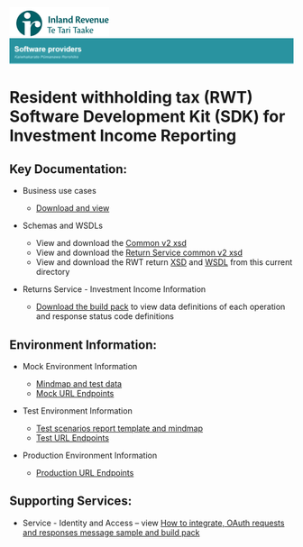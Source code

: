![IRD logo](../../Images/IRlogo.gif)
![Software Dev](../../Images/SoftwareDev.png)

# Resident withholding tax (RWT) Software Development Kit (SDK) for Investment Income Reporting

## Key Documentation:

- Business use cases
	- [Download and view](III%20-%20RWT%20-%20GWS%20business%20use%20cases.pdf)
	
- Schemas and WSDLs
	- View and download the [Common v2 xsd](../Schema%20-%20Common%20III/)
	- View and download the [Return Service common v2 xsd](../Service%20-%20Return%20III/Latest/)
	- View and download the RWT return [XSD](ReturnRWT.v0.xsd) and [WSDL](RWTDevWsdl.wsdl) from this current directory
	
- Returns Service - Investment Income Information 
	- [Download the build pack](../Service%20-%20Return%20III/Latest/Gateway%20Services%20Build%20Pack%20-%20Return%20Service%20-%20III.pdf) to view data definitions of each operation and response status code definitions
	
## Environment Information:

- Mock Environment Information
	- [Mindmap and test data](../Test%20Details%20-%20IIR/README.md#mock-environment-information)
	- [Mock URL Endpoints](../Test%20Details%20-%20IIR/README.md#mock-environment)

- Test Environment Information
	- [Test scenarios report template and mindmap](../Test%20Details%20-%20IIR/README.md#test-environment-information)
	- [Test URL Endpoints](../Test%20Details%20-%20IIR/README.md#test-environment-information)

- Production Environment Information
	- [Production URL Endpoints](../Test%20Details%20-%20IIR/README.md#production-environment-information)	 
	
## Supporting Services: 

* Service - Identity and Access – view [How to integrate, OAuth requests and responses message sample and build pack](../../Service%20-%20Identity%20and%20Access/Latest/)
